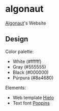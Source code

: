 # algonaut
[Algonaut](http://algonaut.com)'s Website

## Design

Color palette:
* White (#ffffff)
* Gray (#555555)
* Black (#000000)
* Púrpura (#8a4680)

Elements:
* Web template [Hielo](https://templated.co/hielo)
* Text font [Poppins](https://fonts.google.com/specimen/Poppins)
